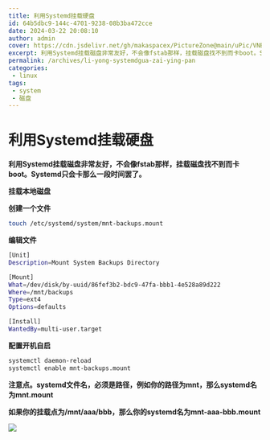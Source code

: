 ```yaml
---
title: 利用Systemd挂载硬盘
id: 64b5dbc9-144c-4701-9238-08b3ba472cce
date: 2024-03-22 20:08:10
author: admin
cover: https://cdn.jsdelivr.net/gh/makaspacex/PictureZone@main/uPic/VNBH1Z.png
excerpt: 利用Systemd挂载磁盘非常友好，不会像fstab那样，挂载磁盘找不到而卡boot。Systemd只会卡那么一段时间罢了。 挂载本地磁盘 创建一个文件 touch /etc/systemd/system/mnt-backups.mount 编辑文件 [Unit]Description=Moun
permalink: /archives/li-yong-systemdgua-zai-ying-pan
categories:
 - linux
tags: 
 - system
 - 磁盘
---
```

# 利用Systemd挂载硬盘

**利用Systemd挂载磁盘非常友好，不会像fstab那样，挂载磁盘找不到而卡boot。Systemd只会卡那么一段时间罢了。**

**挂载本地磁盘**

**创建一个文件**

```bash
touch /etc/systemd/system/mnt-backups.mount
```

**编辑文件**

```bash
[Unit]
Description=Mount System Backups Directory

[Mount]
What=/dev/disk/by-uuid/86fef3b2-bdc9-47fa-bbb1-4e528a89d222
Where=/mnt/backups
Type=ext4
Options=defaults

[Install]
WantedBy=multi-user.target
```

**配置开机自启**

```bash
systemctl daemon-reload
systemctl enable mnt-backups.mount
```

**注意点。systemd文件名，必须是路径，例如你的路径为mnt，那么systemd名为mnt.mount**

**如果你的挂载点为/mnt/aaa/bbb，那么你的systemd名为mnt-aaa-bbb.mount**

![](https://cdn.jsdelivr.net/gh/makaspacex/PictureZone@main/uPic/VNBH1Z.png)
